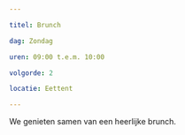 ```yaml
---

titel: Brunch

dag: Zondag

uren: 09:00 t.e.m. 10:00

volgorde: 2

locatie: Eettent

---
```


We genieten samen van een heerlijke brunch.
